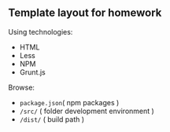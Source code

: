 **Template layout for homework**
-

Using technologies:
 - HTML
 - Less
 - NPM
 - Grunt.js
 
Browse:
 - `package.json`( npm packages )
 - `/src/` ( folder development environment )
 - `/dist/` ( build path ) 
